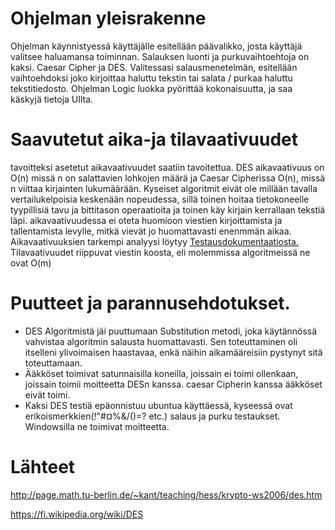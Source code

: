 # Ohjelman yleisrakenne
Ohjelman käynnistyessä käyttäjälle esitellään päävalikko, josta käyttäjä valitsee haluamansa toiminnan.
Salauksen luonti ja purkuvaihtoehtoja on kaksi. Caesar Cipher ja DES. 
Valitessasi salausmenetelmän, esitellään vaihtoehdoksi joko
kirjoittaa haluttu tekstin tai salata / purkaa haluttu tekstitiedosto.
Ohjelman Logic luokka pyörittää kokonaisuutta, ja saa käskyjä tietoja UIlta.
	
	
# Saavutetut aika-ja tilavaativuudet
tavoitteksi asetetut aikavaativuudet saatiin tavoitettua. DES aikavaativuus on O(n) missä n on salattavien lohkojen määrä ja Caesar Cipherissa O(n), missä n viittaa kirjainten lukumäärään. Kyseiset algoritmit eivät ole millään tavalla vertailukelpoisia keskenään nopeudessa, sillä toinen hoitaa tietokoneelle tyypillisiä tavu ja bittitason operaatioita ja toinen käy kirjain kerrallaan tekstiä läpi. aikavaativuudessa ei oteta huomioon viestien kirjoittamista ja tallentamista levylle, mitkä vievät jo huomattavasti enenmmän aikaa. Aikavaativuuksien tarkempi analyysi löytyy [Testausdokumentaatiosta.](https://github.com/Antiik91/d3_ciph3r/blob/master/dokumentaatio/Testausdokumentti.md)
Tilavaativuudet riippuvat viestin koosta, eli molemmissa algoritmeissä ne ovat O(m)
	
# Puutteet ja parannusehdotukset.
* DES Algoritmistä jäi puuttumaan Substitution metodi, joka käytännössä vahvistaa algoritmin salausta huomattavasti. Sen 	 toteuttaminen oli itselleni ylivoimaisen haastavaa, enkä näihin aikamääreisiin pystynyt sitä toteuttamaan. 
* Ääkköset toimivat satunnaisilla koneilla, joissain ei toimi ollenkaan, joissain toimii moitteetta DESn kanssa. caesar Cipherin kanssa ääkköset eivät toimi. 
* Kaksi DES testiä epäonnistuu ubuntua käyttäessä, kyseessä ovat erikoismerkkien(!"#¤%&/()=? etc.) salaus ja purku testaukset. Windowsilla ne toimivat moitteetta.

# Lähteet
http://page.math.tu-berlin.de/~kant/teaching/hess/krypto-ws2006/des.htm

https://fi.wikipedia.org/wiki/DES
	
